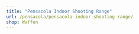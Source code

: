 ```yaml
---
title: "Pensacola Indoor Shooting Range"
url: /pensacola/pensacola-indoor-shooting-range/
shop: Waffen
---
```

